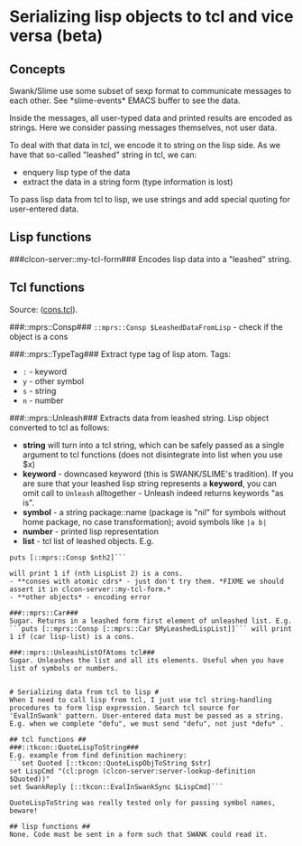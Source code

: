 # Serializing lisp objects to tcl and vice versa (beta) #

## Concepts 

Swank/Slime use some subset of sexp format to communicate messages to each other. See \*slime-events\* EMACS buffer to see the data. 

Inside the messages, all user-typed data and printed results are encoded as strings. Here we consider passing messages themselves, not user data. 

To deal with that data in tcl, we encode it to string on the lisp side. As we have that so-called "leashed" string in tcl, we can: 

- enquery lisp type of the data
- extract the data in a string form (type information is lost)

To pass lisp data from tcl to lisp, we use strings and add special quoting for user-entered data.

## Lisp functions ##

###clcon-server::my-tcl-form###
Encodes lisp data into a "leashed" string. 

## Tcl functions ##
Source: ([cons.tcl](../cons.tcl)). 

###::mprs::Consp###
```::mprs::Consp $LeashedDataFromLisp``` - check if the object is a cons

###::mprs::TypeTag###
Extract type tag of lisp atom. 
Tags:
- ```:``` - keyword
- ```y``` - other symbol 
- ```s``` - string
- ```n``` - number

###::mprs::Unleash###
Extracts data from leashed string. Lisp object converted to tcl as follows:
- **string** will turn into a tcl string, which can be safely passed as a single argument to tcl functions (does not disintegrate into list when you use $x)
- **keyword** - downcased keyword (this is SWANK/SLIME's tradition). If you are sure that your leashed lisp string represents a **keyword**, you can omit call to ```Unleash``` alltogether - Unleash indeed returns keywords "as is".
- **symbol** - a string package::name (package is "nil" for symbols without home package, no case transformation); avoid symbols like ```|a b|```
- **number** - printed lisp representation
- **list** - tcl list of leashed objects. E.g. 
```set nth2 [lindex [::mprs::Unleash $LeashedLispList] 2]
puts [::mprs::Consp $nth2]``` 

will print 1 if (nth LispList 2) is a cons. 
- **conses with atomic cdrs* - just don't try them. *FIXME we should assert it in clcon-server::my-tcl-form.* 
- **other objects* - encoding error 

###::mprs::Car###
Sugar. Returns in a leashed form first element of unleashed list. E.g. ```puts [::mprs::Consp [::mprs::Car $MyLeashedLispList]]``` will print 1 if (car lisp-list) is a cons. 

###::mprs::UnleashListOfAtoms tcl###
Sugar. Unleashes the list and all its elements. Useful when you have list of symbols or numbers.


# Serializing data from tcl to lisp #
When I need to call lisp from tcl, I just use tcl string-handling procedures to form lisp expression. Search tcl source for 'EvalInSwank' pattern. User-entered data must be passed as a string. E.g. when we complete "defu", we must send "defu", not just *defu* . 

## tcl functions ##
###::tkcon::QuoteLispToString###
E.g. example from find definition machinery: 
```set Quoted [::tkcon::QuoteLispObjToString $str]
set LispCmd "(cl:progn (clcon-server:server-lookup-definition $Quoted))"
set SwankReply [::tkcon::EvalInSwankSync $LispCmd]```

QuoteLispToString was really tested only for passing symbol names, beware!

## lisp functions ##
None. Code must be sent in a form such that SWANK could read it.

